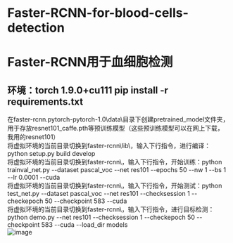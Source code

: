# Faster-RCNN-for-blood-cells-detection
# Faster-RCNN用于血细胞检测  
## 环境：torch 1.9.0+cu111 pip install -r requirements.txt  

在faster-rcnn.pytorch-pytorch-1.0\data\目录下创建pretrained_model文件夹，用于存放resnet101_caffe.pth等预训练模型（这些预训练模型可以在网上下载，我用的resnet101）  
将虚拟环境的当前目录切换到faster-rcnn\lib\，输入下行指令，进行编译：python setup.py build develop  
将虚拟环境的当前目录切换到faster-rcnn\，输入下行指令，开始训练：python trainval_net.py --dataset pascal_voc --net res101 --epochs 50 --nw 1 --bs 1 --lr 0.0001 --cuda   
将虚拟环境的当前目录切换到faster-rcnn\，输入下行指令，开始测试：python test_net.py --dataset pascal_voc --net res101 --checksession 1 --checkepoch 50 --checkpoint 583 --cuda  
将虚拟环境的当前目录切换到faster-rcnn\，输入下行指令，进行目标检测：python demo.py --net res101 --checksession 1 --checkepoch 50 --checkpoint 583 --cuda --load_dir models  
![image](https://github.com/user-attachments/assets/b860519f-eab8-4f93-8475-e85593b45698)
